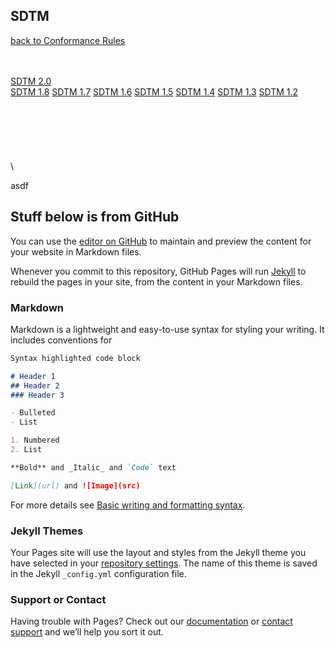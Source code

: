 ## SDTM
[back to Conformance Rules](https://cpshadle.github.io/)
   
\
\
[SDTM 2.0]()  
[SDTM 1.8]() 
[SDTM 1.7]() 
[SDTM 1.6]() 
[SDTM 1.5]() 
[SDTM 1.4]() 
[SDTM 1.3]() 
[SDTM 1.2]() 
  \
  \
  \
  \
  \
  \
  \
  \
  
  asdf
   
   
   
   
   Stuff below is from GitHub
-----



You can use the [editor on GitHub](https://github.com/cpshadle/SDTM/edit/gh-pages/index.md) to maintain and preview the content for your website in Markdown files.

Whenever you commit to this repository, GitHub Pages will run [Jekyll](https://jekyllrb.com/) to rebuild the pages in your site, from the content in your Markdown files.

### Markdown

Markdown is a lightweight and easy-to-use syntax for styling your writing. It includes conventions for

```markdown
Syntax highlighted code block

# Header 1
## Header 2
### Header 3

- Bulleted
- List

1. Numbered
2. List

**Bold** and _Italic_ and `Code` text

[Link](url) and ![Image](src)
```

For more details see [Basic writing and formatting syntax](https://docs.github.com/en/github/writing-on-github/getting-started-with-writing-and-formatting-on-github/basic-writing-and-formatting-syntax).

### Jekyll Themes

Your Pages site will use the layout and styles from the Jekyll theme you have selected in your [repository settings](https://github.com/cpshadle/SDTM/settings/pages). The name of this theme is saved in the Jekyll `_config.yml` configuration file.

### Support or Contact

Having trouble with Pages? Check out our [documentation](https://docs.github.com/categories/github-pages-basics/) or [contact support](https://support.github.com/contact) and we’ll help you sort it out.
